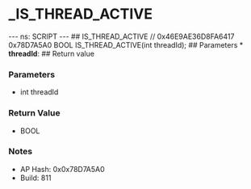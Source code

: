 # _IS_THREAD_ACTIVE

--- ns: SCRIPT --- ## IS_THREAD_ACTIVE  // 0x46E9AE36D8FA6417 0x78D7A5A0 BOOL IS_THREAD_ACTIVE(int threadId);   ## Parameters * **threadId**:  ## Return value

### Parameters
* int threadId

### Return Value
* BOOL

### Notes
* AP Hash: 0x0x78D7A5A0
* Build: 811

